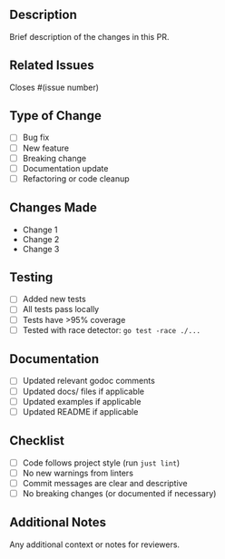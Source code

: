## Description
Brief description of the changes in this PR.

## Related Issues
Closes #(issue number)

## Type of Change
- [ ] Bug fix
- [ ] New feature
- [ ] Breaking change
- [ ] Documentation update
- [ ] Refactoring or code cleanup

## Changes Made
- Change 1
- Change 2
- Change 3

## Testing
- [ ] Added new tests
- [ ] All tests pass locally
- [ ] Tests have >95% coverage
- [ ] Tested with race detector: `go test -race ./...`

## Documentation
- [ ] Updated relevant godoc comments
- [ ] Updated docs/ files if applicable
- [ ] Updated examples if applicable
- [ ] Updated README if applicable

## Checklist
- [ ] Code follows project style (run `just lint`)
- [ ] No new warnings from linters
- [ ] Commit messages are clear and descriptive
- [ ] No breaking changes (or documented if necessary)

## Additional Notes
Any additional context or notes for reviewers.
